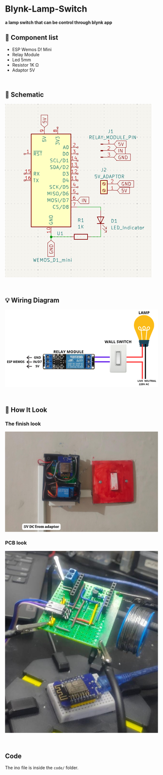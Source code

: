 # Blynk-Lamp-Switch
**a lamp switch that can be control through blynk app**

## 🧩 Component list

 - ESP Wemos D! Mini
 - Relay Module
 - Led 5mm
 - Resistor 1K Ω
 - Adaptor 5V

 <br>

## 📄 Schematic

![Schematic Image](/Images/Schematic.png)

 <br>

## 💡 Wiring Diagram

![Wiring Image](/Images/wiring.png)

<br>

## 🔎 How It Look

### The finish look
![Switch](/Images/Lamp_Switch.jpg)

### PCB look
![PCB](/Images/PCB.jpg)

<br>

## Code

The ino file is inside the `code/` folder.




